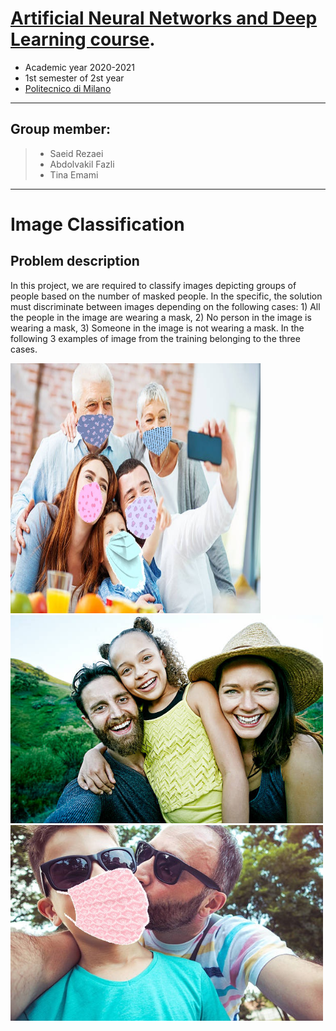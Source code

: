 
[Artificial Neural Networks and Deep Learning course](http://chrome.ws.dei.polimi.it/index.php?title=Artificial_Neural_Networks_and_Deep_Learning).
=
- Academic year 2020-2021
- 1st semester of 2st year
- [Politecnico di Milano](https://www.polimi.it/)

________________________
 Group member:
 -
> - Saeid Rezaei
> - Abdolvakil Fazli
> - Tina Emami

________________________

# Image Classification

## Problem description
In this project, we are required to classify images depicting groups of people based on the number of masked people. In the specific, the solution must discriminate between images depending on the following cases: 1) All the people in the image are wearing a mask, 2) No person in the image is wearing a mask, 3) Someone in the image is not wearing a mask. In the following 3 examples of image from the training belonging to the three cases.
 <div style="float:center">
 <img  src="Images/10362.jpg" width="400" height="400">
  </div>
  
   <div style="float:center">
 <img  src="Images/10378.jpg" width=500>
  </div>
  
   <div style="float:center">
 <img  src="Images/10003.jpg" width=500>
  </div>
